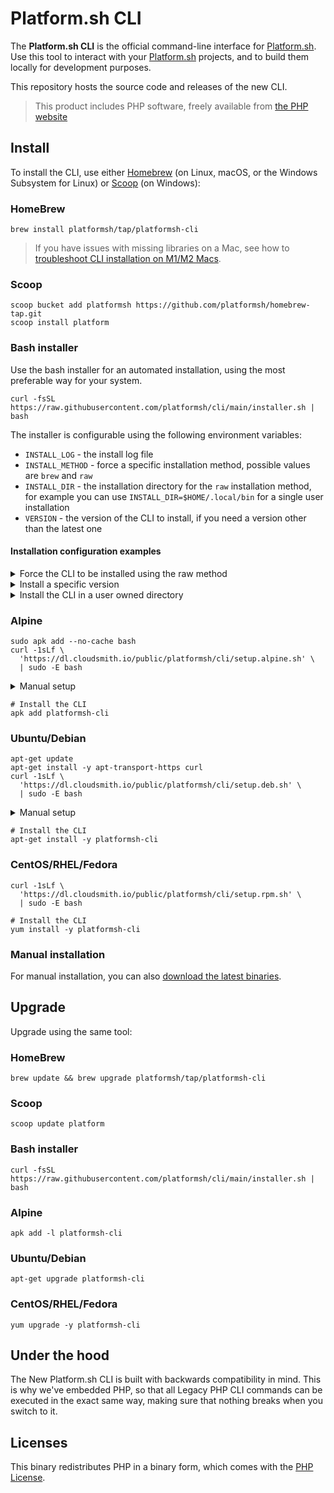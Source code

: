 # Platform.sh CLI

The **Platform.sh CLI** is the official command-line interface for [Platform.sh](https://platform.sh). Use this tool to interact with your [Platform.sh](https://platform.sh) projects, and to build them locally for development purposes.

This repository hosts the source code and releases of the new CLI.

> This product includes PHP software, freely available from [the PHP website](https://www.php.net/software)

## Install

To install the CLI, use either [Homebrew](https://brew.sh/) (on Linux, macOS, or the Windows Subsystem for Linux) or [Scoop](https://scoop.sh/) (on Windows):

### HomeBrew

```console
brew install platformsh/tap/platformsh-cli
```

> If you have issues with missing libraries on a Mac, see how to [troubleshoot CLI installation on M1/M2 Macs](https://community.platform.sh/t/troubleshoot-cli-installation-on-m1-macs/1202).

### Scoop

```console
scoop bucket add platformsh https://github.com/platformsh/homebrew-tap.git
scoop install platform
```

### Bash installer

Use the bash installer for an automated installation, using the most preferable way for your system.

```console
curl -fsSL https://raw.githubusercontent.com/platformsh/cli/main/installer.sh | bash
```

The installer is configurable using the following environment variables:

* `INSTALL_LOG` - the install log file
* `INSTALL_METHOD` - force a specific installation method, possible values are `brew` and `raw`
* `INSTALL_DIR` - the installation directory for the `raw` installation method, for example you can use `INSTALL_DIR=$HOME/.local/bin` for a single user installation
* `VERSION` - the version of the CLI to install, if you need a version other than the latest one

#### Installation configuration examples

<details>
    <summary>Force the CLI to be installed using the raw method</summary>

    curl -fsSL https://raw.githubusercontent.com/platformsh/cli/main/installer.sh | INSTALL_METHOD=raw bash
</details>

<details>
    <summary>Install a specific version</summary>

    curl -fsSL https://raw.githubusercontent.com/platformsh/cli/main/installer.sh | VERSION=4.0.1 bash
</details>

<details>
    <summary>Install the CLI in a user owned directory</summary>

    curl -fsSL https://raw.githubusercontent.com/platformsh/cli/main/installer.sh | INSTALL_METHOD=raw INSTALL_DIR=$HOME/.local/bin bash
</details>

### Alpine

```console
sudo apk add --no-cache bash
curl -1sLf \
  'https://dl.cloudsmith.io/public/platformsh/cli/setup.alpine.sh' \
  | sudo -E bash
```

<details>
    <summary>Manual setup</summary>

    apk add --no-cache curl
    curl -1sLf 'https://dl.cloudsmith.io/public/platformsh/cli/rsa.4F1C2AC5106DA770.key' > /etc/apk/keys/cli@platformsh-4F1C2AC5106DA770.rsa.pub
    curl -1sLf "https://dl.cloudsmith.io/public/platformsh/cli/config.alpine.txt" >> /etc/apk/repositories
    apk update

</details>

```console
# Install the CLI
apk add platformsh-cli
```

### Ubuntu/Debian

```console
apt-get update
apt-get install -y apt-transport-https curl
curl -1sLf \
  'https://dl.cloudsmith.io/public/platformsh/cli/setup.deb.sh' \
  | sudo -E bash
```

<details>
    <summary>Manual setup</summary>

    apt-get update

    # Only needed for Debian
    apt-get install -y debian-keyring debian-archive-keyring

    apt-get install -y apt-transport-https curl gnupg
    curl -1sLf 'https://dl.cloudsmith.io/public/platformsh/cli/gpg.6ED8A90E60ABD941.key' |  gpg --dearmor >> /usr/share/keyrings/platformsh-cli-archive-keyring.gpg
    # If you use an Ubuntu derivative distro, such as Linux Mint, you may need to use UBUNTU_CODENAME instead of VERSION_CODENAME below.
    curl -1sLf "https://dl.cloudsmith.io/public/platformsh/cli/config.deb.txt?distro=$(. /etc/os-release && echo "$ID")&codename=$(. /etc/os-release && echo "$VERSION_CODENAME")" > /etc/apt/sources.list.d/platformsh-cli.list
    apt-get update

</details>

```console
# Install the CLI
apt-get install -y platformsh-cli
```

### CentOS/RHEL/Fedora

```console
curl -1sLf \
  'https://dl.cloudsmith.io/public/platformsh/cli/setup.rpm.sh' \
  | sudo -E bash

# Install the CLI
yum install -y platformsh-cli
```

### Manual installation

For manual installation, you can also [download the latest binaries](https://github.com/platformsh/cli/releases/latest).

## Upgrade

Upgrade using the same tool:

### HomeBrew

```console
brew update && brew upgrade platformsh/tap/platformsh-cli
```

### Scoop

```console
scoop update platform
```

### Bash installer

```console
curl -fsSL https://raw.githubusercontent.com/platformsh/cli/main/installer.sh | bash
```

### Alpine

```console
apk add -l platformsh-cli
```

### Ubuntu/Debian

```console
apt-get upgrade platformsh-cli
```

### CentOS/RHEL/Fedora

```console
yum upgrade -y platformsh-cli
```

## Under the hood

The New Platform.sh CLI is built with backwards compatibility in mind. This is why we've embedded PHP, so that all Legacy PHP CLI commands can be executed in the exact same way, making sure that nothing breaks when you switch to it.

## Licenses

This binary redistributes PHP in a binary form, which comes with the [PHP License](https://www.php.net/license/3_01.txt).

